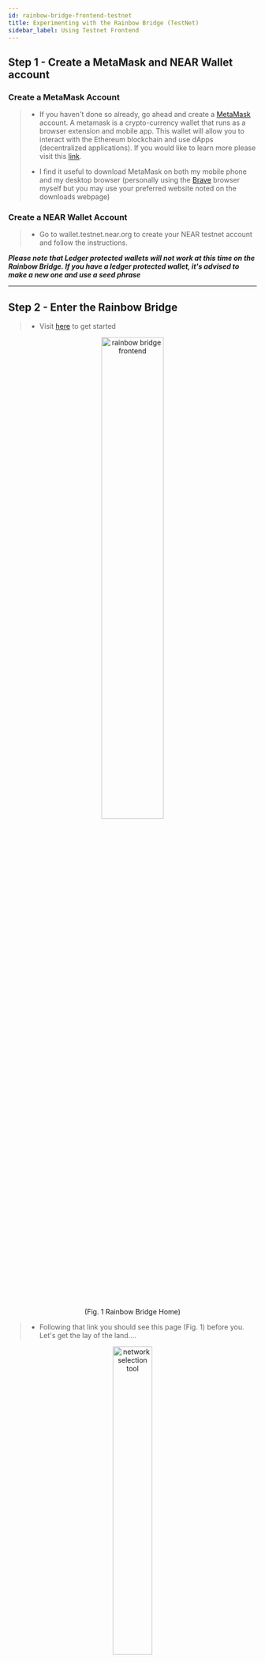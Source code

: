 ```yaml
---
id: rainbow-bridge-frontend-testnet
title: Experimenting with the Rainbow Bridge (TestNet)
sidebar_label: Using Testnet Frontend
---
```


## Step 1 - Create a MetaMask and NEAR Wallet account

### Create a MetaMask Account

> - If you haven't done so already, go ahead and create a [MetaMask](https://metamask.io/download.html) account. A metamask is a crypto-currency wallet that runs as a browser extension and mobile app. This wallet will allow you to interact with the Ethereum blockchain and use dApps (decentralized applications). If you would like to learn more please visit this [link](https://medium.com/@seanschoi/what-is-metamask-really-what-is-it-7bc1bf48c75).
>
> - I find it useful to download MetaMask on both my mobile phone and my desktop browser (personally using the [Brave](https://brave.com/) browser myself but you may use your preferred website noted on the downloads webpage)

### Create a NEAR Wallet Account

> - Go to wallet.testnet.near.org to create your NEAR testnet account and follow the instructions.

**_Please note that Ledger protected wallets will not work at this time on the Rainbow Bridge. If you have a ledger protected wallet, it's advised to make a new one and use a seed phrase_**

---

## Step 2 - Enter the Rainbow Bridge

> - Visit [here](https://goerli.bridgetonear.org/) to get started

<center>

<img alt="rainbow bridge frontend" src="https://i.imgur.com/75KvTar.png" width="50%"/>

(Fig. 1 Rainbow Bridge Home)

</center>

> - Following that link you should see this page (Fig. 1) before you. Let's get the lay of the land....

<center>

<img alt="network selection tool" src="https://i.imgur.com/DAvSqR5.png" width="40%" />

(Fig. 2 Network Selection Tool)

</center>

> - In the upper left hand corner of the screen you will the network selection tool (Fig. 2).

<center>

<img alt="networks selection tool dropdown" src="https://i.imgur.com/FH8SVNC.png" width="40%" />

(Fig. 3 Network Selection Tool Dropdown List)

</center>

> - Here you will see 3 options:
>
>   1.  NEAR - Ethereum (Mainnet which means this works with real cryptocurrency)
>
>   2.  NEAR Testnet - Ropsten (This utilizes test tokens on Ethereum's Ropsten Testnet and NEAR's Testnet)
>
>   3.  NEAR Testnet - Ropsten (This utilizes test tokens on Ethereum's Rinkeby Testnet and NEAR's Testnet)
>
> - Developers may want to use the testnet tokens for development while designing their dApps. While the average user may just want to utilize the mainnet to transfer tokens between Ethereum and NEAR.

<center>

<img alt="rainbow bridge wallet connection buttons"  src="https://i.imgur.com/6p7MZi6.png" width="40%"/>

(Fig. 4 Ethereum and near account selection tools and transfer direction)

</center>

> - This handy little interface will allow the user to connect to their MetaMask wallet and NEAR wallet and determine the direction of transfer.
>
> - The connect buttons will allow you to connect to their respective wallets while the button in the middle will allow you to change the transfer the (from - to) directions.

---

## Step 3 - Let's get Connected! (MetaMask)

> - Select connect on the Ethereum Line first.

<center>

<img alt="wallet connection tool" src="https://i.imgur.com/GmNrbMq.png" width="40%"/>

(Fig. 5 MetaMask and WalletConnect Options )

</center>

> - Here you will be presented with two options, "Connect to your MetaMask Wallet " or "Scan with WalletConnect". We'll go over both options

### Option 1 - MetaMask Button

> - Upon selecting the first MetaMask Option you will be redirected into this screen. Select which one of your wallets you would like to connect the application to and then hit next.

<center>

<img alt="metaMask connection approval screen" src="https://i.imgur.com/0krVFKc.png" width="30%"/>

(Fig. 6 MetaMask Connect Page 1 )

</center>

<center>

<img alt="metaMask connection approval tool" src="https://i.imgur.com/MHeT8He.png" width="60%"/>

(Fig. 7 Permissions window)

</center>

> - In Figure 7 you will see a list of actions that you are allowing the application to do while interacting with your wallet.
>
> - If you are ok with this then hit the connect button.

<center>

<img alt="rainbow bridge network warning tool"  src="https://i.imgur.com/ItoWmZ6.png" width="60%"/>

(Fig. 8 Network Selection Error)

</center>

> - If you see the error showing figure 8, simply open your browser extensions button, then select metamask.

<center>

<img alt="metaMask network selection tool" src="https://i.imgur.com/UsPJFEr.png" width="60%"/>

(Fig. 9 MetaMask Network Connection Option)

</center>

> - After selecting MetaMask you will see a network selection dropdown tool. Make sure the option selected here is the same one that you chose in the application. Once a connection has been made successfully you should see the following in place of the connection option you saw earlier.

<center>

<img alt="connection eth tool status"  src="https://i.imgur.com/i0CSu5t.png" width="60%"/>

(Fig. 10 Successful connection )

</center>

### Option 2 - WalletConnect

> - If you select WalletConnect, you will be presented with a QR Code.
>
> - On the wallet screen of your MetaMask Mobile app, you will see in the upper right hand corner of the screen the option to get to the scanner mode. Open this from your desired MetaMask Wallet and you should be on your way!
>
> - This also works with other wallets if you prefer to use something other than MetaMask.

<center>

<img alt="metamask mobile tool" src="https://i.imgur.com/cEtsxx8.png" width="50%"/>

(Fig 11 MetaMask Mobile Application; Image Source:https://metamask.io/download )

</center>

---

## Step 4 - Let's get Connected! (NEAR Wallet)

> - Good Job! Now let's move onto the next step, connecting your near wallet.

<center>

<img alt="near connection tool" src="https://i.imgur.com/oIsRy9i.png" width="40%"/>

(Fig 12 connect to near wallet button)

</center>

> - Select the connect button next to the NEAR Icon.

<center>

<img alt="near wallet approval" src="https://i.imgur.com/qYsu2db.png" width="30%"/>

(Fig 13 NEAR Wallet )

</center>

> - You will be redirected to the NEAR wallet. Select the allow button to continue and you'll be redirected to the application. And that's it!

---

## Step 5 - Beginning The Transfer

> - Select the Begin New Transfer Button Then you'll be redirected to the window shown in Figure 14.

<center>

<img alt="initiating new rainbow bridge transfer"  src="https://i.imgur.com/1UuOrKA.png" width="30%"/>

(Fig. 14 Transfer Window)

</center>

> - On this window the first thing you want to do is hit "Select ERC20" Button.

<center>

<img alt="token selection tool"  src="https://i.imgur.com/rSeVUZD.png" width="30%"/>

(Fig 15 Select ERC20 Menu)

</center>

> - You will see a few options here, if you have Tokens stored in your MetaMask wallet. they will appear here.
>
> - The Token Names shown here mean:
>
>   **TST** - Ethereum Test Tokens
>
>   **FAU** - Faucet Tokens
>
>   **USDT** - [Tether](https://www.investopedia.com/terms/t/tether-usdt.asp) which is a blockchain based crypto currency whose crypto-coins in circulation are backed by an equivalent amount of traditional fiat currencies like the Dollar, the Euro, or the Yen.
>
> - The other option you have is a Token Address, which is **different** than your MetaMask Wallet Address.
>
> - Token Address - (Or Token Contract Address) refers to the location of the actual token contract that manages the logic of the tokens, not the address that holds your own tokens.
>
> - To get a better idea of how this works and what this is, we will make our own token contract. Don't worry this can be done in a few simple steps. Let's pay a visit to [etherscan contract writing tool](https://ropsten.etherscan.io/token/0x722dd3f80bac40c951b51bdd28dd19d435762180#writeContract). You can switch the network if you'd like but know that this link will send you to the Ropsten Testnet.

<center>

<img alt="connect to web 3 button" src="https://i.imgur.com/yVWGMHE.png" width="40%"/>

(Fig 16. Connect to Web3 )

</center>

> - Select on the Connect to Web3 button to get started. Select MetaMask and you should see the button turn into this. Upon first connection to your meta mask you may need to open the MetaMask browser extension to grant the application permission to interact with your wallet.
>
> - After you're connected, select "showMeTheMoney".

<center>

<img alt="show me the money function"  src="https://i.imgur.com/qrg8BpC.png" width="40%"/>

(Fig 17 Show Me the Money)

</center>

> - Enter in you **MetaMask Wallet Address** you can retrieve this from the MetaMask Browser extension. In Figure 18 I can copy my wallet address to the clipboard directly by clicking on "Account 1".

<center>

<img alt="Account 1 title eth address" src="https://i.imgur.com/WVOuaGw.png" width="40%"/>

(Fig. 18 MetaMask Browser Extension)

</center>

> - Paste the Key into the "\_to(address) field" in etherscan.
>
> - Notice that in the profile summary on the same page we see the decimals set to 18. Which means that if we want say 100 test tokens we have to enter in 100\*10^18 or 100000000000000000000. Enter this as the value if \_value (unit256), and then select write.

<center>

<img alt="test fee amount"  src="https://i.imgur.com/evKRpsJ.png" width="30%"/>

(Fig. 19 Fee Confirmation Page)

</center>

> - After selecting write you'll be redirected to the fee summary page. Every transaction that takes place on a blockchain will incur a fee. But in this case since we are just working on a testnet you don't have to worry about the fees here (fake monies). So select confirm.
>
> - Go back to Etherscan and select the ViewTransaction button. You should see your transaction pending.

<center>

<img src="https://i.imgur.com/tLweJEg.png" width="30%"/>

(Fig. 20 Pending transaction)

</center>

> - Once this is complete you should see this (see Figure 21) a successful transaction.

<center>

<img alt="test contract summary" src="https://i.imgur.com/2qpyge6.png" width="30%"/>

(Fig. 21 Success ful transaction)

</center>

> - Open your MetaMask and look at the activity tab, and you should see "Show Me The Money" appear on the list, don't worry that it says -0ETH.

<center>

<img alt="profile summary" src="https://i.imgur.com/MoriMq0.png" width="40%"/>

(Fig. 22 Where it says profile summary)

</center>

> - Under profile summary where it says contract, copy that address and paste it into the transaction screen. Afterwards you should see a value appear next to "available to transfer" ( See Figure 23).

<center>

<img alt="amount available to transfer" src="https://i.imgur.com/6J09nhV.png" width="40%"/>

(Fig. 23 Available to transfer)

</center>

> - Now enter a value into the window and select Approve Transfer.

<center>

<img alt="transfer confirmation" src="https://i.imgur.com/ox2jjO1.png" width="30%"/>

(Fig. 24 Confirm the Transfer)

</center>

<center>

<img alt="Locking tokens screen" src="https://i.imgur.com/xbzAlcQ.png" width="30%"/>

(Fig 25 Lock Tokens)

</center>

> - Hit the lock button.

<center>

<img alt="pending Ethereum confirmations screen" src="https://i.imgur.com/QAsnEmr.png" width="30%"/>

(Fig 26 Waiting for Ethereum Confirmations)

</center>

<center>

<img alt="Minting tokens into wallet screen" src="https://i.imgur.com/H6Eh1On.png" width="30%"/>

(Fig 27 Mint Tokens into NEAR Wallet)

</center>

> - And hit the mint Tokens Button.

## Done!

> - What's next? Practice and try transferring the tokens back from your NEAR Testnet wallet back to your MetaMask
